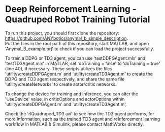 # Deep Reinforcement Learning - Quadruped Robot Training Tutorial

To run this project, you should first clone the repository: https://github.com/ANYbotics/anymal_b_simple_description. </br>
Put the files in the root path of this repository, start MATLAB, and open 'Anymal_B_example.prj' to check if you can load the project successfully.

To train a DDPG or TD3 agent, you can use 'testDDPGAgent.mlx' and 'testTD3Agent.mlx' in MATLAB, set 'doTraining = false' to 'doTraining = true' (line 40), if necessary.
These scripts utilizes the files 'utility\createDDPGAgent.m' and 'utility\createTD3Agent.m' to create the DDPG and TD3 agent respectively, and share the same file 'utility\createNetworks' to create actor/critic networks.

To change the device for training and inference, you can alter the 'UseDevice' value, in criticOptions and actorOptions within 'utility\createDDPGAgent.m' and 'utility\createTD3Agent.m', 

Check the 'rlQuadruped_TD3.avi' to see how the TD3 agent performs, for more information, such as the trained TD3 agent and reinforcement learning workflow in MATLAB & Simulink, please contact MathWorks directly. 
